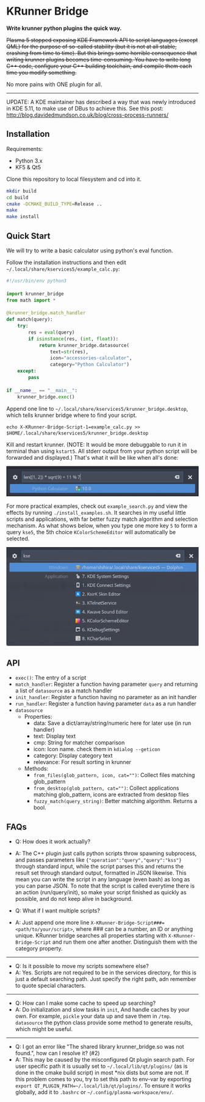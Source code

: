 # KRunner Bridge

**Write krunner python plugins the quick way.**

<del>Plasma 5 stopped exposing KDE Framework API to script languages (except QML) for the purpose of so-called stability (but it is not at all stable, crashing from time to time). But this brings some horrible consequence that writing krunner plugins becomes time-consuming. You have to write long C++ code, configure your C++ building toolchain, and compile them each time you modify something.</del>

No more pains with ONE plugin for all.

-----

UPDATE: A KDE maintainer has described a way that was newly introduced in KDE 5.11, to make use of DBus to achieve this. See this post: http://blog.davidedmundson.co.uk/blog/cross-process-runners/

## Installation

Requirements:

* Python 3.x
* KF5 & Qt5

Clone this repository to local filesystem and cd into it.

```sh
mkdir build
cd build
cmake -DCMAKE_BUILD_TYPE=Release ..
make
make install
```

## Quick Start

We will try to write a basic calculator using python's eval function.

Follow the installation instructions and then edit `~/.local/share/kservices5/example_calc.py`:

```python
#!/usr/bin/env python3

import krunner_bridge
from math import *

@krunner_bridge.match_handler
def match(query):
    try:
        res = eval(query)
        if isinstance(res, (int, float)):
            return krunner_bridge.datasource(
                text=str(res),
                icon="accessories-calculator",
                category="Python Calculator")
    except:
        pass

if __name__ == "__main__":
    krunner_bridge.exec()
```

Append one line to `~/.local/share/kservices5/krunner_bridge.desktop`, which tells krunner bridge where to find your script.

```
echo X-KRunner-Bridge-Script-1=example_calc.py >> $HOME/.local/share/kservices5/krunner_bridge.desktop
```

Kill and restart krunner. (NOTE: It would be more debuggable to run it in terminal than using `kstart5`. All stderr output from your python script will be forwarded and displayed.) That's what it will be like when all's done:

![](preview/screenshot-1.png)

For more practical examples, check out `example_search.py` and view the effects by running `./install_examples.sh`. It searches in my useful little scripts and applications, with far better fuzzy match algorithm and selection mechanism. As what shows below, when you type one more key `5` to form a query `kse5`, the 5th choice `KColorSchemeEditor` will automatically be selected.

![](preview/screenshot-2.png)

## API

* `exec()`: The entry of a script
* `match_handler`: Register a function having parameter `query` and returning a list of `datasource` as a match handler
* `init_handler`: Register a function having no parameter as an init handler
* `run_handler`: Register a function having parameter `data` as a run handler
* `datasource`
    - Properties:
        - data: Save a dict/array/string/numeric here for later use (in run handler)
        - text: Display text
        - cmp: String for matcher comparison
        - icon: Icon name. check them in `kdialog --geticon`
        - category: Display category text
        - relevance: For result sorting in krunner
    - Methods:
        - `from_files(glob_pattern, icon, cat="")`: Collect files matching glob_pattern
        - `from_desktop(glob_pattern, cat="")`: Collect applications matching glob_pattern, icons are extracted from desktop files
        - `fuzzy_match(query_string)`: Better matching algorithm. Returns a bool.

## FAQs

* Q: How does it work actually?
* A: The C++ plugin just calls python scripts throw spawning subprocess, and passes parameters like `{"operation":"query","query":"kss"}` through standard input, while the script parses this and returns the result set through standard output, formatted in JSON likewise. This mean you can write the script in any language (even bash) as long as you can parse JSON. To note that the script is called everytime there is an action (run/query/init), so make your script finished as quickly as possible, and do not keep alive in background.

* Q: What if I want multiple scripts?
* A: Just append one more line `X-KRunner-Bridge-Script###=<path/to/your/script>`, where ### can be a number, an ID or anything unique. KRunner bridge searches all properties starting with `X-KRunner-Bridge-Script` and run them one after another. Distinguish them with the category property.

-----

* Q: Is it possible to move my scripts somewhere else?
* A: Yes. Scripts are not required to be in the services directory, for this is just a default searching path. Just specify the right path, adn remember to quote special characters.

-----

* Q: How can I make some cache to speed up searching?
* A: Do initialization and slow tasks in `init`, And handle caches by your own. For example, `pickle` your data up and save them in `/tmp`. `datasource` the python class provide some method to generate results, which might be useful.

-----

* Q: I got an error like "The shared library krunner_bridge.so was not found.", how can I resolve it? (#2)
* A: This may be caused by the misconfigured Qt plugin search path. For user specific path it is usually set to `~/.local/lib/qt/plugins/` (as is done in the cmake build script) in most \*nix dists but some are not. If this problem comes to you, try to set this path to env-var by exporting `export QT_PLUGIN_PATH=~/.local/lib/qt/plugins/`. To ensure it works globally, add it to `.bashrc` or `~/.config/plasma-workspace/env/`.
